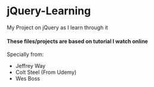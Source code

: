 # jQuery-Learning
My Project on jQuery as I learn through it

#### These files/projects are based on tutorial I watch online 

Specially from: 
- Jeffrey Way 
- Colt Steel (From Udemy)
- Wes Boss 

